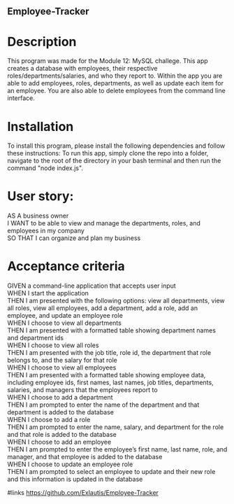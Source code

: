 ## Employee-Tracker


# Description  
This program was made for the Module 12: MySQL challege. This app creates a database with employees, their respective roles/departments/salaries, and who they report to. Within the app you are able to add employees, roles, departments, as well as update each item for an employee. You are also able to delete employees from the command line interface. 

# Installation
To install this program, please install the following dependencies and follow these instructions:
To run this app, simply clone the repo into a folder, navigate to the root of the directory in your bash terminal and then run the command "node index.js".

# User story:  
AS A business owner  
I WANT to be able to view and manage the departments, roles, and employees in my company  
SO THAT I can organize and plan my business  

# Acceptance criteria  
GIVEN a command-line application that accepts user input  
WHEN I start the application  
THEN I am presented with the following options: view all departments, view all roles, view all employees, add a department, add a   role, add an employee, and update an employee role  
WHEN I choose to view all departments  
THEN I am presented with a formatted table showing department names and department ids  
WHEN I choose to view all roles  
THEN I am presented with the job title, role id, the department that role belongs to, and the salary for that role  
WHEN I choose to view all employees  
THEN I am presented with a formatted table showing employee data, including employee ids, first names, last names, job titles,  departments, salaries, and managers that the employees report to  
WHEN I choose to add a department  
THEN I am prompted to enter the name of the department and that department is added to the database  
WHEN I choose to add a role  
THEN I am prompted to enter the name, salary, and department for the role and that role is added to the database  
WHEN I choose to add an employee  
THEN I am prompted to enter the employee’s first name, last name, role, and manager, and that employee is added to the database  
WHEN I choose to update an employee role  
THEN I am prompted to select an employee to update and their new role and this information is updated in the database

#links 
https://github.com/Exlautis/Employee-Tracker
